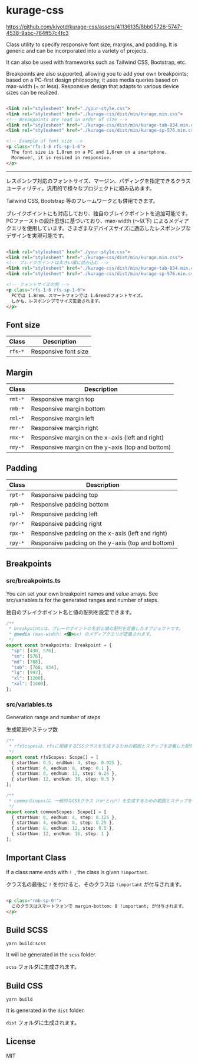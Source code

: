 # kurage-css

https://github.com/kiyotd/kurage-css/assets/41136135/8bb05726-5747-4538-9abc-764ff57c4fc3

Class utility to specify responsive font size, margins, and padding. It is generic and can be incorporated into a variety of projects.

It can also be used with frameworks such as Tailwind CSS, Bootstrap, etc.

Breakpoints are also supported, allowing you to add your own breakpoints; based on a PC-first design philosophy, it uses media queries based on max-width (~ or less). Responsive design that adapts to various device sizes can be realized.

```html

<link rel="stylesheet" href="./your-style.css">
<link rel="stylesheet" href="./kurage-css/dist/min/kurage.min.css">
<!-- Breakpoints are read in order of size -->
<link rel="stylesheet" href="./kurage-css/dist/min/kurage-tab-834.min.css">
<link rel="stylesheet" href="./kurage-css/dist/min/kurage-sp-576.min.css">

<!-- Example of font size -->
<p class="rfs-1-8 rfs-sp-1-6">
  The font size is 1.8rem on a PC and 1.6rem on a smartphone.
  Moreover, it is resized in responsive.
</p>
```

---

レスポンシブ対応のフォントサイズ、マージン、パディングを指定できるクラスユーティリティ。汎用的で様々なプロジェクトに組み込めます。

Tailwind CSS, Bootstrap 等のフレームワークとも併用できます。

ブレイクポイントにも対応しており、独自のブレイクポイントを追加可能です。PCファーストの設計思想に基づいており、max-width (〜以下) によるメディアクエリを使用しています。さまざまなデバイスサイズに適応したレスポンシブなデザインを実現可能です。

```html

<link rel="stylesheet" href="./your-style.css">
<link rel="stylesheet" href="./kurage-css/dist/min/kurage.min.css">
<!-- ブレイクポイントは大きい順に読み込む -->
<link rel="stylesheet" href="./kurage-css/dist/min/kurage-tab-834.min.css">
<link rel="stylesheet" href="./kurage-css/dist/min/kurage-sp-576.min.css">

<!-- フォントサイズの例 -->
<p class="rfs-1-8 rfs-sp-1-6">
  PCでは 1.8rem、スマートフォンでは 1.6remのフォントサイズ。
  しかも、レスポンシプでサイズ変更されます。
</p>
```

## Font size

| Class   | Description          |
|---------|----------------------|
| `rfs-*` | Responsive font size |

## Margin

| Class   | Description                                      |
|---------|--------------------------------------------------|
| `rmt-*` | Responsive margin top                            |
| `rmb-*` | Responsive margin bottom                         |
| `rml-*` | Responsive margin left                           |
| `rmr-*` | Responsive margin right                          |
| `rmx-*` | Responsive margin on the x-axis (left and right) |
| `rmy-*` | Responsive margin on the y-axis (top and bottom) |

## Padding

| Class   | Description                                       |
|---------|---------------------------------------------------|
| `rpt-*` | Responsive padding top                            |
| `rpb-*` | Responsive padding bottom                         |
| `rpl-*` | Responsive padding left                           |
| `rpr-*` | Responsive padding right                          |
| `rpx-*` | Responsive padding on the x-axis (left and right) |
| `rpy-*` | Responsive padding on the y-axis (top and bottom) |

## Breakpoints

### src/breakpoints.ts

You can set your own breakpoint names and value arrays.
See src/variables.ts for the generated ranges and number of steps.

独自のブレイクポイント名と値の配列を設定できます。

```typescript
/**
 * breakpointsは、ブレークポイントの名前と値の配列を定義したオブジェクトです。
 * @media (max-width: <値>px) のメディアクエリが定義されます。
 */
export const breakpoints: Breakpoint = {
  "sp": [430, 576],
  "sm": [576],
  "md": [768],
  "tab": [768, 834],
  "lg": [992],
  "xl": [1200],
  "xxl": [1400],
};
```

### src/variables.ts

Generation range and number of steps

生成範囲やステップ数

```typescript
/**
 * rfsScopesは、rfsに関連するCSSクラスを生成するための範囲とステップを定義した配列です。
 */
export const rfsScopes: Scope[] = [
  { startNum: 0.5, endNum: 4, step: 0.025 },
  { startNum: 4, endNum: 8, step: 0.1 },
  { startNum: 8, endNum: 12, step: 0.25 },
  { startNum: 12, endNum: 16, step: 0.5 }
];

/**
 * commonScopesは、一般的なCSSクラス（rm*とrp*）を生成するための範囲とステップを定義した配列です。
 */
export const commonScopes: Scope[] = [
  { startNum: 0, endNum: 4, step: 0.125 },
  { startNum: 4, endNum: 8, step: 0.25 },
  { startNum: 8, endNum: 12, step: 0.5 },
  { startNum: 12, endNum: 16, step: 1 }
];
```

## Important Class

If a class name ends with `! `, the class is given `!important`.

クラス名の最後に `!` を付けると、そのクラスは `!important` が付与されます。

```html

<p class="rmb-sp-0!">
  このクラスはスマートフォンで margin-bottom: 0 !important; が付与されます。
</p>
```

## Build SCSS

```
yarn build:scss
```

It will be generated in the `scss` folder.

`scss` フォルダに生成されます。

## Build CSS

```
yarn build
```

It is generated in the `dist` folder.

`dist` フォルダに生成されます。

## License

MIT
